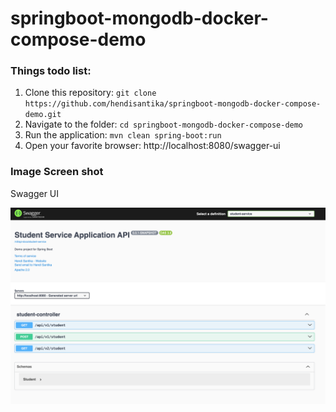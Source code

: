 # springboot-mongodb-docker-compose-demo

### Things todo list:

1. Clone this repository: `git clone https://github.com/hendisantika/springboot-mongodb-docker-compose-demo.git`
2. Navigate to the folder: `cd springboot-mongodb-docker-compose-demo`
3. Run the application: `mvn clean spring-boot:run`
4. Open your favorite browser: http://localhost:8080/swagger-ui

### Image Screen shot

Swagger UI

![Swagger UI](img/swagger.png "Swagger UI")
